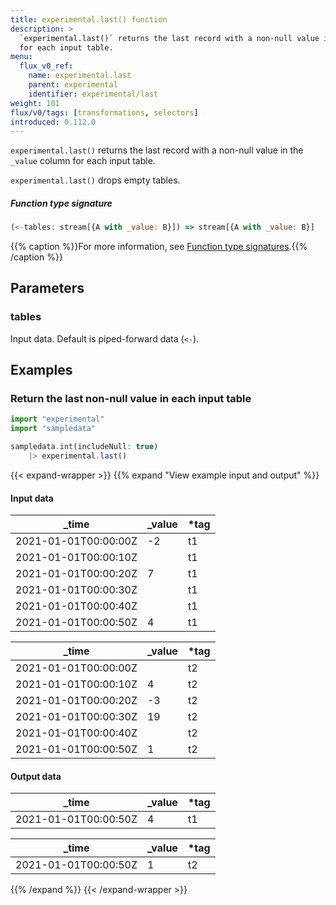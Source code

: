 ```yaml
---
title: experimental.last() function
description: >
  `experimental.last()` returns the last record with a non-null value in the `_value` column
  for each input table.
menu:
  flux_v0_ref:
    name: experimental.last
    parent: experimental
    identifier: experimental/last
weight: 101
flux/v0/tags: [transformations, selectors]
introduced: 0.112.0
---
```


<!------------------------------------------------------------------------------

IMPORTANT: This page was generated from comments in the Flux source code. Any
edits made directly to this page will be overwritten the next time the
documentation is generated. 

To make updates to this documentation, update the function comments above the
function definition in the Flux source code:

https://github.com/influxdata/flux/blob/master/stdlib/experimental/experimental.flux#L1143-L1143

Contributing to Flux: https://github.com/influxdata/flux#contributing
Fluxdoc syntax: https://github.com/influxdata/flux/blob/master/docs/fluxdoc.md

------------------------------------------------------------------------------->

`experimental.last()` returns the last record with a non-null value in the `_value` column
for each input table.

`experimental.last()` drops empty tables.

##### Function type signature

```js
(<-tables: stream[{A with _value: B}]) => stream[{A with _value: B}]
```

{{% caption %}}For more information, see [Function type signatures](/flux/v0/function-type-signatures/).{{% /caption %}}

## Parameters

### tables

Input data. Default is piped-forward data (`<-`).




## Examples

### Return the last non-null value in each input table

```js
import "experimental"
import "sampledata"

sampledata.int(includeNull: true)
    |> experimental.last()

```

{{< expand-wrapper >}}
{{% expand "View example input and output" %}}

#### Input data

| _time                | _value  | *tag |
| -------------------- | ------- | ---- |
| 2021-01-01T00:00:00Z | -2      | t1   |
| 2021-01-01T00:00:10Z |         | t1   |
| 2021-01-01T00:00:20Z | 7       | t1   |
| 2021-01-01T00:00:30Z |         | t1   |
| 2021-01-01T00:00:40Z |         | t1   |
| 2021-01-01T00:00:50Z | 4       | t1   |

| _time                | _value  | *tag |
| -------------------- | ------- | ---- |
| 2021-01-01T00:00:00Z |         | t2   |
| 2021-01-01T00:00:10Z | 4       | t2   |
| 2021-01-01T00:00:20Z | -3      | t2   |
| 2021-01-01T00:00:30Z | 19      | t2   |
| 2021-01-01T00:00:40Z |         | t2   |
| 2021-01-01T00:00:50Z | 1       | t2   |


#### Output data

| _time                | _value  | *tag |
| -------------------- | ------- | ---- |
| 2021-01-01T00:00:50Z | 4       | t1   |

| _time                | _value  | *tag |
| -------------------- | ------- | ---- |
| 2021-01-01T00:00:50Z | 1       | t2   |

{{% /expand %}}
{{< /expand-wrapper >}}

